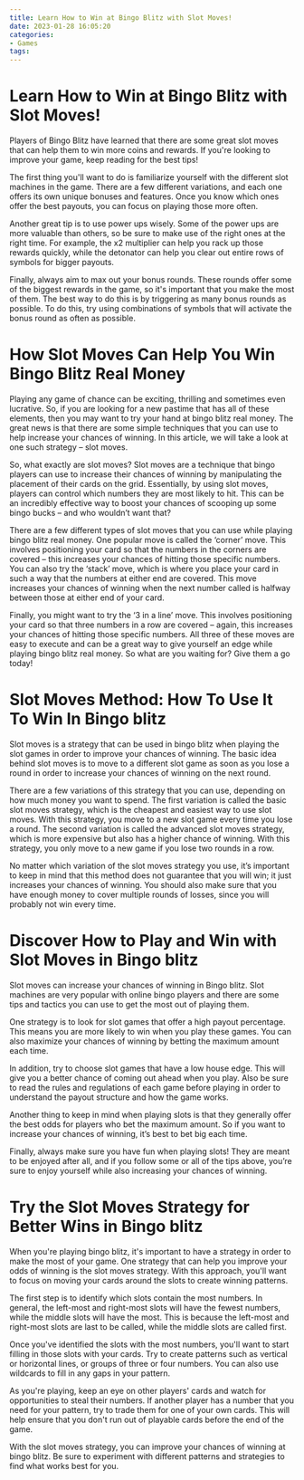 ```yaml
---
title: Learn How to Win at Bingo Blitz with Slot Moves!
date: 2023-01-28 16:05:20
categories:
- Games
tags:
---
```



#  Learn How to Win at Bingo Blitz with Slot Moves!

Players of Bingo Blitz have learned that there are some great slot moves that can help them to win more coins and rewards. If you're looking to improve your game, keep reading for the best tips!

The first thing you'll want to do is familiarize yourself with the different slot machines in the game. There are a few different variations, and each one offers its own unique bonuses and features. Once you know which ones offer the best payouts, you can focus on playing those more often.

Another great tip is to use power ups wisely. Some of the power ups are more valuable than others, so be sure to make use of the right ones at the right time. For example, the x2 multiplier can help you rack up those rewards quickly, while the detonator can help you clear out entire rows of symbols for bigger payouts.

Finally, always aim to max out your bonus rounds. These rounds offer some of the biggest rewards in the game, so it's important that you make the most of them. The best way to do this is by triggering as many bonus rounds as possible. To do this, try using combinations of symbols that will activate the bonus round as often as possible.

#  How Slot Moves Can Help You Win Bingo Blitz Real Money

Playing any game of chance can be exciting, thrilling and sometimes even lucrative. So, if you are looking for a new pastime that has all of these elements, then you may want to try your hand at bingo blitz real money. The great news is that there are some simple techniques that you can use to help increase your chances of winning. In this article, we will take a look at one such strategy – slot moves.

So, what exactly are slot moves? Slot moves are a technique that bingo players can use to increase their chances of winning by manipulating the placement of their cards on the grid. Essentially, by using slot moves, players can control which numbers they are most likely to hit. This can be an incredibly effective way to boost your chances of scooping up some bingo bucks – and who wouldn’t want that?

There are a few different types of slot moves that you can use while playing bingo blitz real money. One popular move is called the ‘corner’ move. This involves positioning your card so that the numbers in the corners are covered – this increases your chances of hitting those specific numbers. You can also try the ‘stack’ move, which is where you place your card in such a way that the numbers at either end are covered. This move increases your chances of winning when the next number called is halfway between those at either end of your card.

Finally, you might want to try the ‘3 in a line’ move. This involves positioning your card so that three numbers in a row are covered – again, this increases your chances of hitting those specific numbers. All three of these moves are easy to execute and can be a great way to give yourself an edge while playing bingo blitz real money. So what are you waiting for? Give them a go today!

#  Slot Moves Method: How To Use It To Win In Bingo blitz

Slot moves is a strategy that can be used in bingo blitz when playing the slot games in order to improve your chances of winning. The basic idea behind slot moves is to move to a different slot game as soon as you lose a round in order to increase your chances of winning on the next round.

There are a few variations of this strategy that you can use, depending on how much money you want to spend. The first variation is called the basic slot moves strategy, which is the cheapest and easiest way to use slot moves. With this strategy, you move to a new slot game every time you lose a round. The second variation is called the advanced slot moves strategy, which is more expensive but also has a higher chance of winning. With this strategy, you only move to a new game if you lose two rounds in a row.

No matter which variation of the slot moves strategy you use, it’s important to keep in mind that this method does not guarantee that you will win; it just increases your chances of winning. You should also make sure that you have enough money to cover multiple rounds of losses, since you will probably not win every time.

#  Discover How to Play and Win with Slot Moves in Bingo blitz 

Slot moves can increase your chances of winning in Bingo blitz. Slot machines are very popular with online bingo players and there are some tips and tactics you can use to get the most out of playing them.

One strategy is to look for slot games that offer a high payout percentage. This means you are more likely to win when you play these games. You can also maximize your chances of winning by betting the maximum amount each time.

In addition, try to choose slot games that have a low house edge. This will give you a better chance of coming out ahead when you play. Also be sure to read the rules and regulations of each game before playing in order to understand the payout structure and how the game works.

Another thing to keep in mind when playing slots is that they generally offer the best odds for players who bet the maximum amount. So if you want to increase your chances of winning, it’s best to bet big each time.

Finally, always make sure you have fun when playing slots! They are meant to be enjoyed after all, and if you follow some or all of the tips above, you’re sure to enjoy yourself while also increasing your chances of winning.

#  Try the Slot Moves Strategy for Better Wins in Bingo blitz

When you're playing bingo blitz, it's important to have a strategy in order to make the most of your game. One strategy that can help you improve your odds of winning is the slot moves strategy. With this approach, you'll want to focus on moving your cards around the slots to create winning patterns.

The first step is to identify which slots contain the most numbers. In general, the left-most and right-most slots will have the fewest numbers, while the middle slots will have the most. This is because the left-most and right-most slots are last to be called, while the middle slots are called first.

Once you've identified the slots with the most numbers, you'll want to start filling in those slots with your cards. Try to create patterns such as vertical or horizontal lines, or groups of three or four numbers. You can also use wildcards to fill in any gaps in your pattern.

As you're playing, keep an eye on other players' cards and watch for opportunities to steal their numbers. If another player has a number that you need for your pattern, try to trade them for one of your own cards. This will help ensure that you don't run out of playable cards before the end of the game.

With the slot moves strategy, you can improve your chances of winning at bingo blitz. Be sure to experiment with different patterns and strategies to find what works best for you.